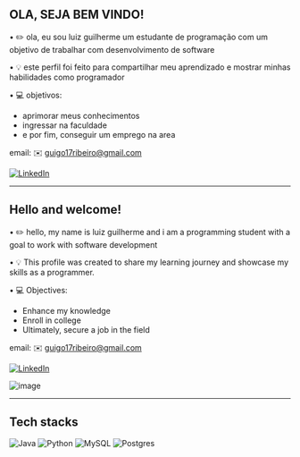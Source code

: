 OLA, SEJA BEM VINDO!
------------------------
• ✏️ ola, eu sou luiz guilherme um estudante de programação com um objetivo de trabalhar com desenvolvimento de software

• 💡 este perfil foi feito para compartilhar meu aprendizado e mostrar minhas habilidades como programador

• 💻 objetivos: 
- aprimorar meus conhecimentos
- ingressar na faculdade
- e por fim, conseguir um emprego na area


email: ✉️ guigo17ribeiro@gmail.com


[![LinkedIn](https://img.shields.io/badge/LinkedIn-0077B5?style=for-the-badge&logo=linkedin&logoColor=white)](https://www.linkedin.com/in/luiz-guilherme-carvalho-ribeiro-12032829b/)

______________________________

Hello and welcome!
-----------------------------
• ✏️ hello, my name is luiz guilherme and i am a programming student with a goal to work with software development 

• 💡 This profile was created to share my learning journey and showcase my skills as a programmer.

• 💻 Objectives:

- Enhance my knowledge
- Enroll in college
- Ultimately, secure a job in the field


email: ✉️ guigo17ribeiro@gmail.com


[![LinkedIn](https://img.shields.io/badge/LinkedIn-0077B5?style=for-the-badge&logo=linkedin&logoColor=white)](https://www.linkedin.com/in/luiz-guilherme-carvalho-ribeiro-12032829b/)


![image](https://github.com/user-attachments/assets/33753069-4af4-40a8-a4d8-60623650b602)


---

## Tech stacks
![Java](https://img.shields.io/badge/java-%23ED8B00.svg?style=for-the-badge&logo=openjdk&logoColor=white) ![Python](https://img.shields.io/badge/python-3670A0?style=for-the-badge&logo=python&logoColor=ffdd54)	![MySQL](https://img.shields.io/badge/MySQL-00000F?style=for-the-badge&logo=mysql&logoColor=white) ![Postgres](https://img.shields.io/badge/postgres-%23316192.svg?style=for-the-badge&logo=postgresql&logoColor=white)
